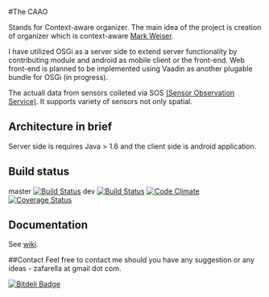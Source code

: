 
#The CAAO

Stands for Context-aware organizer. The main idea of the project is creation of organizer which is context-aware [Mark Weiser](http://en.wikipedia.org/wiki/Mark_Weiser).

I have utilized OSGi as a server side to extend server functionality by contributing module and android as mobile client or the front-end. Web front-end is planned to be implemented using Vaadin as another plugable bundle for OSGi (in progress).

The actuall data from sensors colleted via SOS [(Sensor Observation Service)](http://52north.org/communities/sensorweb/sos/index.html). It supports variety of sensors not only spatial.


## Architecture in brief
Server side is requires Java > 1.6 and the client side is android application.


## Build status
  master [![Build Status](https://travis-ci.org/zafarella/caao.svg?branch=master)](https://travis-ci.org/zafarella/caao)
  dev [![Build Status](https://travis-ci.org/zafarella/caao.svg?branch=dev)](https://travis-ci.org/zafarella/caao)
 [![Code Climate](https://codeclimate.com/github/zafarella/caao/badges/gpa.svg)](https://codeclimate.com/github/zafarella/caao)
 [![Coverage Status](https://coveralls.io/repos/zafarella/caao/badge.svg)](https://coveralls.io/r/zafarella/caao)


## Documentation
See [wiki](wiki).

##Contact
Feel free to contact me should you have any suggestion or any ideas - zafarella at gmail dot com.


[![Bitdeli Badge](https://d2weczhvl823v0.cloudfront.net/zafarella/caao/trend.png)](https://bitdeli.com/free "Bitdeli Badge")

